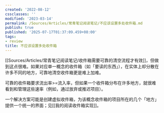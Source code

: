 ```yaml
---
created: '2022-08-12'
cssclasses: ''
modified: '2023-03-14'
permalink: /Sources/Articles/常青笔记阅读笔记/不应该设置多处收件箱.md
publish: true
published: '2025-07-17T01:37:09.459+08:00'
tags:
- review
title: 不应该设置多处收件箱
---
```

[[Sources/Articles/常青笔记阅读笔记/收件箱需要可靠的清空流程才有效]]，但做到这点很难。如果对应单一概念的收件箱（如「要读的东西」），在实体上却分散在许多不同的地方，可靠地清空收件箱更是难上加难。

可靠的收件箱要求流出率>=流入率，但如果一个收件箱分布在许多地方，就很难看到和管理这些速率（例如，通过放弃或推迟项目）。

一个解决方案可能是创建虚拟收件箱，为该概念收件箱的项目所在的几个「地方」提供一个统一的界面；见[[我的阅读收件箱实现]]。